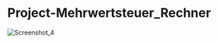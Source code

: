 ﻿# Project-Mehrwertsteuer_Rechner
![Screenshot_4](https://user-images.githubusercontent.com/128373175/236685028-35551d60-24c4-4b45-91ee-4638157bb087.png)
